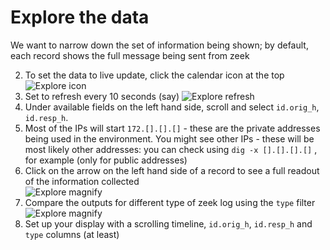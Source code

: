 # Explore the data

We want to narrow down the set of information being shown; by default, each record shows the full message being sent from zeek 

2. To set the data to live update, click the calendar icon at the top
![Explore icon](images/explore_1.png)
3. Set to refresh every 10 seconds (say)
![Explore refresh](images/explore_2.png)
3. Under available fields on the left hand side, scroll and select `id.orig_h`, `id.resp_h`. 
4. Most of the IPs will start `172.[].[].[]` - these are the private addresses being used in the environment. You might see other IPs - these will be most likely other addresses: you can check using `dig -x [].[].[].[]` , for example (only for public addresses)
6. Click on the arrow on the left hand side of a record to see a full readout of the information collected  
![Explore magnify](images/explore_3.png)  
7. Compare the outputs for different type of zeek log using the `type` filter 
![Explore magnify](images/explore_5.png) 
8. Set up your display with a scrolling timeline, `id.orig_h`, `id.resp_h` and `type` columns (at least)